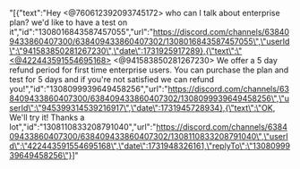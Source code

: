 "[{\"text\":\"Hey <@760612392093745172> who can I talk about enterprise plan? we'd like to have a test on it\",\"id\":\"1308016843587457055\",\"url\":\"https://discord.com/channels/638409433860407300/638409433860407302/1308016843587457055\",\"userId\":\"941583850281267230\",\"date\":1731925917289},{\"text\":\"<@422443591554695168> <@941583850281267230> We offer a 5 day refund period for first time enterprise users. You can purchase the plan and test for 5 days and if you're not satisfied we can refund you!\",\"id\":\"1308099939649458256\",\"url\":\"https://discord.com/channels/638409433860407300/638409433860407302/1308099939649458256\",\"userId\":\"945399314539216917\",\"date\":1731945728934},{\"text\":\"OK, We'll try it! Thanks a lot\",\"id\":\"1308110833208791040\",\"url\":\"https://discord.com/channels/638409433860407300/638409433860407302/1308110833208791040\",\"userId\":\"422443591554695168\",\"date\":1731948326161,\"replyTo\":\"1308099939649458256\"}]"